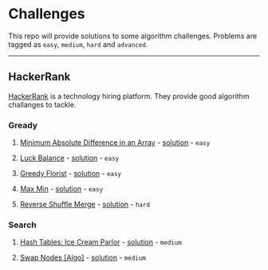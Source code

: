 # Challenges
This repo will provide solutions to some algorithm challenges. Problems are tagged as `easy`, `medium`, `hard` and `advanced`.

---
## HackerRank
[HackerRank](https://www.hackerrank.com) is a technology hiring platform. They provide good algorithm challanges to tackle.

### Gready
1. [Minimum Absolute Difference in an Array](https://www.hackerrank.com/challenges/minimum-absolute-difference-in-an-array) -  [solution](https://github.com/iomodo/challenges/blob/master/HackerRank/GreedyAlgorithms/Minimum%20Absolute%20Difference%20in%20an%20Array.py) - `easy`

2. [Luck Balance](https://www.hackerrank.com/challenges/luck-balance) - [solution](https://github.com/iomodo/challenges/blob/master/HackerRank/GreedyAlgorithms/Luck%20Balance.py) - `easy`

3. [Greedy Florist](https://www.hackerrank.com/challenges/greedy-florist) - [solution](https://github.com/iomodo/challenges/blob/master/HackerRank/GreedyAlgorithms/Greedy%20Florist.py) - `easy`

4. [Max Min](https://www.hackerrank.com/challenges/angry-children) - [solution](https://github.com/iomodo/challenges/blob/master/HackerRank/GreedyAlgorithms/Max%20Min.py) - `easy`

5. [Reverse Shuffle Merge](https://www.hackerrank.com/challenges/reverse-shuffle-merge/) - [solution](https://github.com/iomodo/challenges/blob/master/HackerRank/GreedyAlgorithms/Reverse%20Shuffle%20Merge.py) - `hard`


### Search
1. [Hash Tables: Ice Cream Parlor](https://www.hackerrank.com/challenges/ctci-ice-cream-parlor) - [solution](https://github.com/iomodo/challenges/blob/master/HackerRank/Search/Hash%20Tables:%20Ice%20Cream%20Parlor.py) - `medium`

2. [Swap Nodes [Algo]](https://www.hackerrank.com/challenges/swap-nodes-algo) - [solution](https://github.com/iomodo/challenges/blob/master/HackerRank/Search/Swap%20Nodes%20%5BAlgo%5D.py) - `medium`
